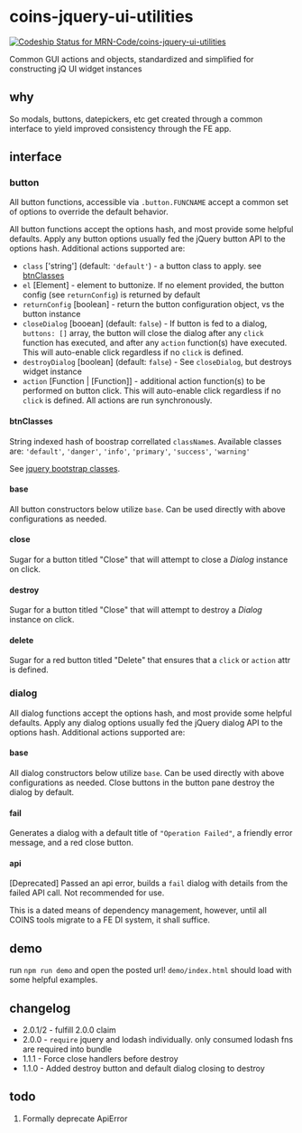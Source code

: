 # coins-jquery-ui-utilities
[ ![Codeship Status for MRN-Code/coins-jquery-ui-utilities](https://codeship.com/projects/54633760-b3c2-0132-9665-2aa0bd32b09d/status?branch=master)](https://codeship.com/projects/70312)

Common GUI actions and objects, standardized and simplified for constructing jQ UI widget instances

## why
So modals, buttons, datepickers, etc get created through a common interface to yield improved consistency through the FE app.

## interface

### button
All button functions, accessible via `.button.FUNCNAME` accept a common set of options to override the default behavior.

All button functions accept the options hash, and most provide some helpful defaults.  Apply any button options usually fed the jQuery button API to the options hash.  Additional actions supported are:

- `class` ['string'] (default: `'default'`) - a button class to apply. see [btnClasses](#btnclasses)
- `el` [Element] - element to buttonize.  If no element provided, the button config (see `returnConfig`) is returned by default
- `returnConfig` [boolean] - return the button configuration object, vs the button instance
- `closeDialog` [booean] (default: `false`) - If button is fed to a dialog, `buttons: []` array, the button will close the dialog after any `click` function has executed, and after any `action` function(s) have executed.  This will auto-enable click regardless if no `click` is defined.
- `destroyDialog` [boolean] (default: `false`) - See `closeDialog`, but destroys widget instance
- `action` [Function | [Function]] - additional action function(s) to be performed on button click.  This will auto-enable click regardless if no `click` is defined.  All actions are run synchronously.

#### btnClasses
String indexed hash of boostrap correllated `className`s.  Available classes are:
`'default'`, `'danger'`, `'info'`, `'primary'`, `'success'`, `'warning'`

See [jquery bootstrap classes](http://jquery-ui-bootstrap.github.io/jquery-ui-bootstrap/components.html).

#### base
All button constructors below utilize `base`.  Can be used directly with above configurations as needed.

#### close
Sugar for a button titled "Close" that will attempt to close a *Dialog* instance on click.

#### destroy
Sugar for a button titled "Close" that will attempt to destroy a *Dialog* instance on click.

#### delete
Sugar for a red button titled "Delete" that ensures that a `click` or `action` attr is defined.

### dialog

All dialog functions accept the options hash, and most provide some helpful defaults.  Apply any dialog options usually fed the jQuery dialog API to the options hash.  Additional actions supported are:

#### base
All dialog constructors below utilize `base`.  Can be used directly with above configurations as needed.  Close buttons in the button pane destroy the dialog by default.

#### fail
Generates a dialog with a default title of `"Operation Failed"`, a friendly error message, and a red close button.

#### api
[Deprecated] Passed an api error, builds a `fail` dialog with details from the failed API call.  Not recommended for use.

This is a dated means of dependency management, however, until all COINS tools migrate to a FE DI system, it shall suffice.

## demo
run `npm run demo` and open the posted url!  `demo/index.html` should load with some helpful examples.

## changelog
- 2.0.1/2 - fulfill 2.0.0 claim
- 2.0.0 - `require` jquery and lodash individually. only consumed lodash fns are required into bundle
- 1.1.1 - Force close handlers before destroy
- 1.1.0 - Added destroy button and default dialog closing to destroy

## todo
1. Formally deprecate ApiError

